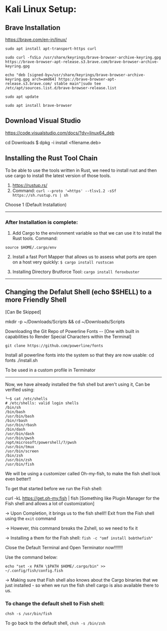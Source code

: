 # Kali Linux Setup:



## Brave Installation
https://brave.com/en-in/linux/

```
sudo apt install apt-transport-https curl

sudo curl -fsSLo /usr/share/keyrings/brave-browser-archive-keyring.gpg https://brave-browser-apt-release.s3.brave.com/brave-browser-archive-keyring.gpg

echo "deb [signed-by=/usr/share/keyrings/brave-browser-archive-keyring.gpg arch=amd64] https://brave-browser-apt-release.s3.brave.com/ stable main"|sudo tee /etc/apt/sources.list.d/brave-browser-release.list

sudo apt update

sudo apt install brave-browser
```

## Download Visual Studio

https://code.visualstudio.com/docs/?dv=linux64_deb

cd Downloads
$ dpkg -i install <filename.deb>

## Installing the Rust Tool Chain

To be able to use the tools written in Rust, we need to install rust and then use cargo to install the latest version of those tools.

1. https://rustup.rs/
2. Command: `curl --proto '=https' --tlsv1.2 -sSf https://sh.rustup.rs | sh`

Choose 1 (Default Installation)

---------------------------------------------------
### After Installation is complete:

1. Add Cargo to the environment variable so that we can use it to install the Rust tools. Command:

`source $HOME/.cargo/env`

2. Install a fast Port Mapper that allows us to assess what ports are open on a host very quickly:
`$ cargo install rustscan`

3. Installing Directory Brutforce Tool:
`cargo install feroxbuster`

------------------------------------------------------------------------------------------
## Changing the Defalut Shell (echo $SHELL) to a more Friendly Shell

[Can Be Skipped]

mkdir -p ~/Downloads/Scripts && cd ~/Downloads/Scripts

Downloading the Git Repo of Powerline Fonts -- [One with built in capabilities to Render Special Characters within the Terminal]

`git clone https://github.com/powerline/fonts`

Install all powerline fonts into the system so that they are now usable:
cd fonts
./install.sh

To be used in a custom profile in Terminator

------------------------------
Now, we have already installed the fish shell but aren't using it, Can be verified using:

```
└─$ cat /etc/shells
# /etc/shells: valid login shells
/bin/sh
/bin/bash
/usr/bin/bash
/bin/rbash
/usr/bin/rbash
/bin/dash
/usr/bin/dash
/usr/bin/pwsh
/opt/microsoft/powershell/7/pwsh
/usr/bin/tmux
/usr/bin/screen
/bin/zsh
/usr/bin/zsh
/usr/bin/fish
```

We will be using a customizer called Oh-my-fish, to make the fish shell look even better!!

To get that started before we run the Fish shell:

curl -kL https://get.oh-my.fish | fish [Something like Plugin Manager for the Fish shell and allows a lot of customization]

-> Upon Completion, it brings us to the fish shell!! Exit from the Fish shell using the `exit` command

-> However, this command breaks the Zshell, so we need to fix it

-> Installing a them for the Fish shell:
`fish -c "omf install bobthefish"`

Close the Default Terminal and Open Terminator now!!!!!!!

Use the command below:

`echo "set -x PATH \$PATH $HOME/.cargo/bin" >> ~/.config/fish/config.fish`

-> Making sure that Fish shell also knows about the Cargo binaries that we just installed - so when we run the fish shell cargo is also available there to us.

### To change the default shell to Fish shell:

`chsh -s /usr/bin/fish`

To go back to the default shell, 
`chsh -s /bin/zsh`
